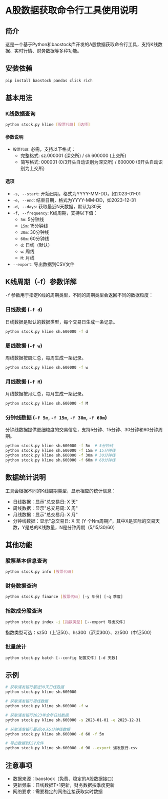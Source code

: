 # A股数据获取命令行工具使用说明

## 简介

这是一个基于Python和baostock库开发的A股数据获取命令行工具，支持K线数据、实时行情、财务数据等多种功能。

## 安装依赖

```bash
pip install baostock pandas click rich
```

## 基本用法

### K线数据查询

```bash
python stock.py kline [股票代码] [选项]
```

#### 参数说明

- `股票代码`: 必需，支持以下格式：
  - 完整格式: sz.000001 (深交所) / sh.600000 (上交所)
  - 简写格式: 000001 (0/3开头自动识别为深交所) / 600000 (6开头自动识别为上交所)

#### 选项

- `-s, --start`: 开始日期，格式为YYYY-MM-DD，如2023-01-01
- `-e, --end`: 结束日期，格式为YYYY-MM-DD，如2023-12-31
- `-d, --days`: 获取最近N天数据，默认为30天
- `-f, --frequency`: K线周期，支持以下值：
  - `5m`: 5分钟线
  - `15m`: 15分钟线
  - `30m`: 30分钟线
  - `60m`: 60分钟线
  - `d`: 日线（默认）
  - `w`: 周线
  - `M`: 月线
- `--export`: 导出数据到CSV文件

## K线周期（-f）参数详解

`-f` 参数用于指定K线的周期类型，不同的周期类型会返回不同的数据粒度：

### 日线数据 (`-f d`)

日线数据是默认的数据类型，每个交易日生成一条记录。

```bash
python stock.py kline sh.600000 -f d
```

### 周线数据 (`-f w`)

周线数据按周汇总，每周生成一条记录。

```bash
python stock.py kline sh.600000 -f w
```

### 月线数据 (`-f M`)

月线数据按月汇总，每月生成一条记录。

```bash
python stock.py kline sh.600000 -f M
```

### 分钟线数据 (`-f 5m`, `-f 15m`, `-f 30m`, `-f 60m`)

分钟线数据提供更细粒度的交易信息，支持5分钟、15分钟、30分钟和60分钟周期。

```bash
python stock.py kline sh.600000 -f 5m  # 5分钟线
python stock.py kline sh.600000 -f 15m # 15分钟线
python stock.py kline sh.600000 -f 30m # 30分钟线
python stock.py kline sh.600000 -f 60m # 60分钟线
```

## 数据统计说明

工具会根据不同的K线周期类型，显示相应的统计信息：

- 日线数据：显示"总交易日: X 天"
- 周线数据：显示"总交易周: X 周"
- 月线数据：显示"总交易月: X 月"
- 分钟线数据：显示"总交易日: X 天 (Y 个Nm周期)"，其中X是实际的交易天数，Y是总的K线数量，N是分钟周期（5/15/30/60）

## 其他功能

### 股票基本信息查询

```bash
python stock.py info [股票代码]
```

### 财务数据查询

```bash
python stock.py finance [股票代码] [-y 年份] [-q 季度]
```

### 指数成分股查询

```bash
python stock.py index -i [指数类型] [--export 导出文件]
```

指数类型可选：sz50（上证50）、hs300（沪深300）、zz500（中证500）

### 批量统计

```bash
python stock.py batch [--config 配置文件] [-d 天数]
```

## 示例

```bash
# 获取浦发银行最近30天日线数据
python stock.py kline sh.600000

# 获取浦发银行周线数据
python stock.py kline sh.600000 -f w

# 获取浦发银行2023年全年日线数据
python stock.py kline sh.600000 -s 2023-01-01 -e 2023-12-31

# 获取浦发银行最近60天5分钟线数据
python stock.py kline sh.600000 -d 60 -f 5m

# 导出数据到CSV文件
python stock.py kline sh.600000 -d 90 --export 浦发银行.csv
```

## 注意事项

- 数据来源：baostock（免费、稳定的A股数据接口）
- 更新频率：日线数据T+1更新，财务数据按季度更新
- 网络要求：需要稳定的网络连接获取实时数据